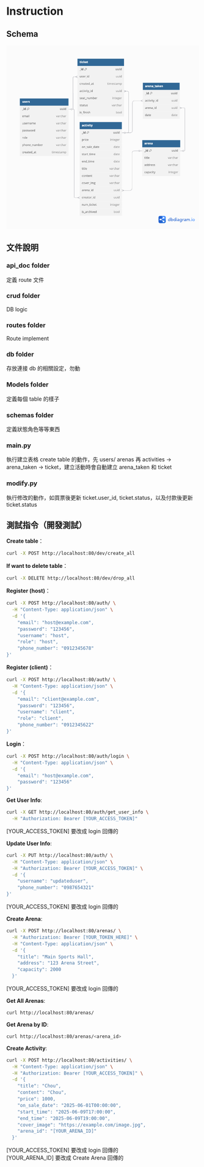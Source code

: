 # Instruction

## Schema
![Architecture](./asset/Distributed%20system.png)


## 文件說明

### api_doc folder

定義 route 文件

### crud folder

DB logic

### routes folder

Route implement

### db folder

存放連接 db 的相關設定，勿動

### Models folder

定義每個 table 的樣子

### schemas folder

定義狀態角色等等東西

### main.py

執行建立表格 create table 的動作，先 users/ arenas 再 activities -> arena_taken -> ticket，建立活動時會自動建立 arena_taken 和 ticket

### modify.py

執行修改的動作，如買票後更新 ticket.user_id, ticket.status，以及付款後更新 ticket.status

## 測試指令（開發測試）

**Create table**：

```bash
curl -X POST http://localhost:80/dev/create_all
```

**If want to delete table**：

```bash
curl -X DELETE http://localhost:80/dev/drop_all
```

**Register (host)**：

```bash
curl -X POST http://localhost:80/auth/ \
  -H "Content-Type: application/json" \
  -d '{
    "email": "host@example.com",
    "password": "123456",
    "username": "host",
    "role": "host",
    "phone_number": "0912345678"
}'

```

**Register (client)**：

```bash
curl -X POST http://localhost:80/auth/ \
  -H "Content-Type: application/json" \
  -d '{
    "email": "client@example.com",
    "password": "123456",
    "username": "client",
    "role": "client",
    "phone_number": "0912345622"
}'

```

**Login**：

```bash
curl -X POST http://localhost:80/auth/login \
  -H "Content-Type: application/json" \
  -d '{
    "email": "host@example.com",
    "password": "123456"
}'

```

**Get User Info**:

```bash
curl -X GET http://localhost:80/auth/get_user_info \
  -H "Authorization: Bearer [YOUR_ACCESS_TOKEN]"

```

[YOUR_ACCESS_TOKEN] 要改成 login 回傳的

**Update User Info**:

```bash
curl -X PUT http://localhost:80/auth/ \
  -H "Content-Type: application/json" \
  -H "Authorization: Bearer [YOUR_ACCESS_TOKEN]" \
  -d '{
    "username": "updateduser",
    "phone_number": "0987654321"
}'

```

[YOUR_ACCESS_TOKEN] 要改成 login 回傳的

**Create Arena**:

```bash
curl -X POST http://localhost:80/arenas/ \
  -H "Authorization: Bearer [YOUR_TOKEN_HERE]" \
  -H "Content-Type: application/json" \
  -d '{
    "title": "Main Sports Hall",
    "address": "123 Arena Street",
    "capacity": 2000
  }'

```

[YOUR_ACCESS_TOKEN] 要改成 login 回傳的

**Get All Arenas**:

```bash
curl http://localhost:80/arenas/

```

**Get Arena by ID**:

```bash
curl http://localhost:80/arenas/<arena_id>

```
**Create Activity**:

```bash
curl -X POST http://localhost:80/activities/ \
  -H "Content-Type: application/json" \
  -H "Authorization: Bearer [YOUR_ACCESS_TOKEN]" \
  -d '{
    "title": "Chou",
    "content": "Chou",
    "price": 1000,
    "on_sale_date": "2025-06-01T00:00:00",
    "start_time": "2025-06-09T17:00:00",
    "end_time": "2025-06-09T19:00:00",
    "cover_image": "https://example.com/image.jpg",
    "arena_id": "[YOUR_ARENA_ID]"
  }'

```

[YOUR_ACCESS_TOKEN] 要改成 login 回傳的\
[YOUR_ARENA_ID] 要改成 Create Arena 回傳的